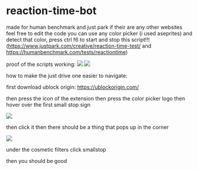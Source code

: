 # reaction-time-bot
made for human benchmark and just park if their are any other websites feel free to edit the code you can use any color picker (i used aseprites) and detect that color, press ctrl f6 to start and stop this script!!!
(https://www.justpark.com/creative/reaction-time-test/ and https://humanbenchmark.com/tests/reactiontime)

proof of the scripts working:
<img src="https://files.catbox.moe/1ntlnd.png"></img>
<img src="https://files.catbox.moe/izn8c5.png"></img>

how to make the just drive one easier to navigate:

first download ublock origin: https://ublockorigin.com/

then press the icon of the extension
then press the color picker logo
then hover over the first small stop sign 

<img src="https://files.catbox.moe/3rs721.png"></img>

then click it
then there should be a thing that pops up in the corner 

<img src="https://files.catbox.moe/q2qd5g.png"></img>

under the cosmetic filters click smallstop

then you should be good
